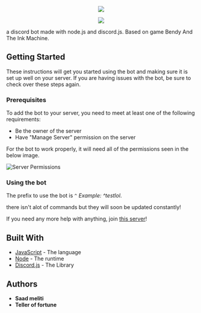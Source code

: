 <p align="center">
<a title="memes" href=""><img src="https://cdn.discordapp.com/attachments/315392837594120192/344875876909056010/image.png"></a>
</p>
<p align="center">
  <a title="Version" href=""><img src="https://img.shields.io/badge/node.js-8.2.1-brightgreen.svg"></a>

a discord bot made with node.js and discord.js. Based on game Bendy And The Ink Machine.

## Getting Started

These instructions will get you started using the bot and making sure it is set up well on your server. If you are having issues with the bot, be sure to check over these steps again.

### Prerequisites

To add the bot to your server, you need to meet at least one of the following requirements:

* Be the owner of the server
* Have "Manage Server" permission on the server

For the bot to work properly, it will need all of the permissions seen in the below image.

![Server Permissions](http://i.imgur.com/9fkAFyN.png "Permissions Needed")

### Using the bot

The prefix to use the bot is `^` *Example: ^testlol*.

there isn't alot of commands but they will soon be updated constantly!

If you need any more help with anything, join [this server](https://discord.gg/ZrbbDAb)!

## Built With

* [JavaScript](https://developer.mozilla.org/en-US/docs/Web/JavaScript) - The language
* [Node](https://nodejs.org/en/) - The runtime
* [Discord.js](https://discord.js.org/#/) - The Library

## Authors
* **Saad meliti** 
* **Teller of fortune**

